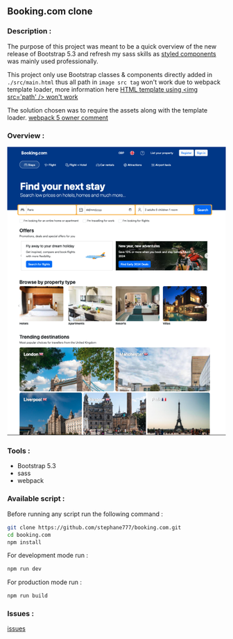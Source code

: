 ## Booking.com clone

### Description :

The purpose of this project was meant to be a quick overview of the new release of Bootstrap 5.3
and refresh my sass skills as [styled components](https://styled-components.com/) was mainly used professionally.

This project only use Bootstrap classes & components directly added in `./src/main.html` thus all path in `image src tag` won't work due to webpack template loader, more information here [HTML template using &lt;img src='path' /&gt; won\'t work](https://github.com/jantimon/html-webpack-plugin/issues/1557)

The solution chosen was to require the assets along with the template loader.
[webpack 5 owner comment](https://github.com/jantimon/html-webpack-plugin/issues/1557#issuecomment-908992268)

### Overview :

![Booking.com clone screenshot](./src/assets/desktop_screenshot.png 'screenshot')

### Tools :

-   Bootstrap 5.3
-   sass
-   webpack

### Available script :

Before running any script run the following command :

```bash
git clone https://github.com/stephane777/booking.com.git
cd booking.com
npm install
```

For development mode run :

```bash
npm run dev
```

For production mode run :

```bash
npm run build
```

### Issues :

[issues](https://github.com/stephane777/booking.com/issues)
